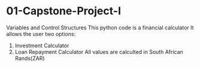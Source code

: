 # 01-Capstone-Project-I
Variables and Control Structures
This python code is a financial calculator
It allows the user two options:
1. Investment Calculator
2. Loan Repayment Calculator
All values are calculted in South African Rands(ZAR)
